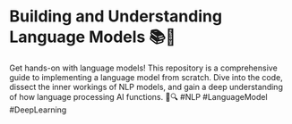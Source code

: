 # Building and Understanding Language Models 📚🤖  

Get hands-on with language models! This repository is a comprehensive guide to implementing a language model from scratch. Dive into the code, dissect the inner workings of NLP models, and gain a deep understanding of how language processing AI functions. 📝🔍 #NLP #LanguageModel #DeepLearning
